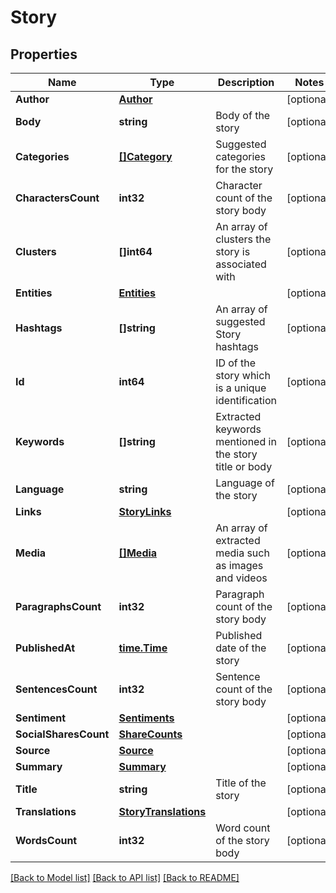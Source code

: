 # Story

## Properties

Name | Type | Description | Notes
------------ | ------------- | ------------- | -------------
**Author** | [**Author**](Author.md) |  | [optional] 
**Body** | **string** | Body of the story | [optional] 
**Categories** | [**[]Category**](Category.md) | Suggested categories for the story | [optional] 
**CharactersCount** | **int32** | Character count of the story body | [optional] 
**Clusters** | **[]int64** | An array of clusters the story is associated with | [optional] 
**Entities** | [**Entities**](Entities.md) |  | [optional] 
**Hashtags** | **[]string** | An array of suggested Story hashtags | [optional] 
**Id** | **int64** | ID of the story which is a unique identification | [optional] 
**Keywords** | **[]string** | Extracted keywords mentioned in the story title or body | [optional] 
**Language** | **string** | Language of the story | [optional] 
**Links** | [**StoryLinks**](StoryLinks.md) |  | [optional] 
**Media** | [**[]Media**](Media.md) | An array of extracted media such as images and videos | [optional] 
**ParagraphsCount** | **int32** | Paragraph count of the story body | [optional] 
**PublishedAt** | [**time.Time**](time.Time.md) | Published date of the story | [optional] 
**SentencesCount** | **int32** | Sentence count of the story body | [optional] 
**Sentiment** | [**Sentiments**](Sentiments.md) |  | [optional] 
**SocialSharesCount** | [**ShareCounts**](ShareCounts.md) |  | [optional] 
**Source** | [**Source**](Source.md) |  | [optional] 
**Summary** | [**Summary**](Summary.md) |  | [optional] 
**Title** | **string** | Title of the story | [optional] 
**Translations** | [**StoryTranslations**](StoryTranslations.md) |  | [optional] 
**WordsCount** | **int32** | Word count of the story body | [optional] 

[[Back to Model list]](../README.md#documentation-for-models) [[Back to API list]](../README.md#documentation-for-api-endpoints) [[Back to README]](../README.md)



